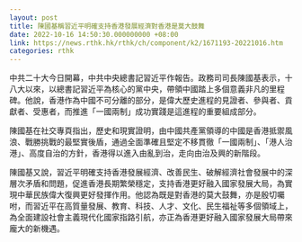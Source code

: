 ```yaml
---
layout: post
title: 陳國基稱習近平明確支持香港發展經濟對香港是莫大鼓舞
date: 2022-10-16 14:50:30.000000000 +08:00
link: https://news.rthk.hk/rthk/ch/component/k2/1671193-20221016.htm
categories: rthk
---
```


中共二十大今日開幕，中共中央總書記習近平作報告。政務司司長陳國基表示，十八大以來，以總書記習近平為核心的黨中央，帶領中國踏上多個意義非凡的里程碑。他說，香港作為中國不可分離的部分，是偉大歷史進程的見證者、參與者、貢獻者、受惠者，而推進「一國兩制」成功實踐是這進程的重要組成部分。

陳國基在社交專頁指出，歷史和現實證明，由中國共產黨領導的中國是香港抵禦風浪、戰勝挑戰的最堅實後盾，通過全面準確且堅定不移貫徹「一國兩制」、「港人治港」、高度自治的方針，香港得以進入由亂到治，走向由治及興的新階段。

陳國基又說，習近平明確支持香港發展經濟、改善民生、破解經濟社會發展中的深層次矛盾和問題，促進香港長期繁榮穩定，支持香港更好融入國家發展大局，為實現中華民族偉大復興更好發揮作用。他認為既是對香港的莫大鼓舞，亦是殷切囑咐，而習近平在高質量發展、教育、科技、人才、文化、民生福祉等多個領域上，為全面建設社會主義現代化國家指路引航，亦正為香港更好融入國家發展大局帶來龐大的新機遇。
